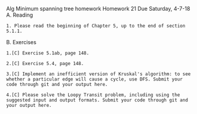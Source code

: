 Alg Minimum spanning tree homework
Homework 21   Due Saturday, 4-7-18
A. Reading

    1. Please read the beginning of Chapter 5, up to the end of section 5.1.1.

B. Exercises

    1.[C] Exercise 5.1ab, page 148.

    2.[C] Exercise 5.4, page 148.

    3.[C] Implement an inefficient version of Kruskal's algorithm: to see whether a particular edge will cause a cycle, use DFS. Submit your code through git and your output here.

    4.[C] Please solve the Loopy Transit problem, including using the suggested input and output formats. Submit your code through git and your output here.